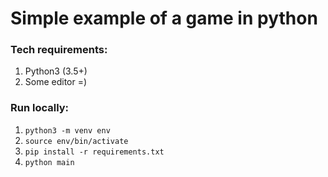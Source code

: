 # Simple example of a game in python

### Tech requirements:
1. Python3 (3.5+)
2. Some editor =)

### Run locally:
1. ```python3 -m venv env```
2. ```source env/bin/activate```
3. ```pip install -r requirements.txt ```
4. ```python main```
